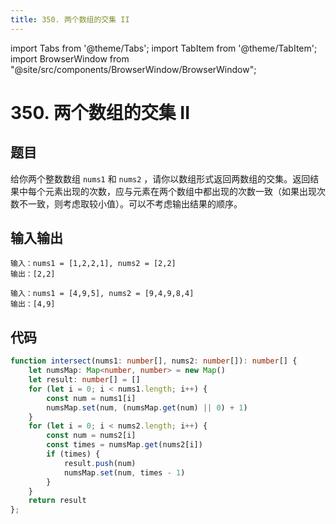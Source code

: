 ```yaml
---
title: 350. 两个数组的交集 II
---
```


import Tabs from '@theme/Tabs';
import TabItem from '@theme/TabItem';
import BrowserWindow from "@site/src/components/BrowserWindow/BrowserWindow";

# 350. 两个数组的交集 II

## 题目

<BrowserWindow url='https://leetcode-cn.com/problems/intersection-of-two-arrays-ii/'>

  给你两个整数数组 `nums1` 和 `nums2` ，请你以数组形式返回两数组的交集。返回结果中每个元素出现的次数，应与元素在两个数组中都出现的次数一致（如果出现次数不一致，则考虑取较小值）。可以不考虑输出结果的顺序。

</BrowserWindow>

## 输入输出

<Tabs groupId="solutions">
  <TabItem value="example1" label="示例1">

    输入：nums1 = [1,2,2,1], nums2 = [2,2]
    输出：[2,2]

  </TabItem>
  <TabItem value="example2" label="示例2">

    输入：nums1 = [4,9,5], nums2 = [9,4,9,8,4]
    输出：[4,9]

  </TabItem>
</Tabs>

## 代码

<Tabs groupId="solutions">
  <TabItem value="ts1" label="TypeScript 1">

```ts
function intersect(nums1: number[], nums2: number[]): number[] {
    let numsMap: Map<number, number> = new Map()
    let result: number[] = []
    for (let i = 0; i < nums1.length; i++) {
        const num = nums1[i]
        numsMap.set(num, (numsMap.get(num) || 0) + 1)
    }
    for (let i = 0; i < nums2.length; i++) {
        const num = nums2[i]
        const times = numsMap.get(nums2[i])
        if (times) {
            result.push(num)
            numsMap.set(num, times - 1)
        }
    }
    return result
};
```

  </TabItem>
</Tabs>